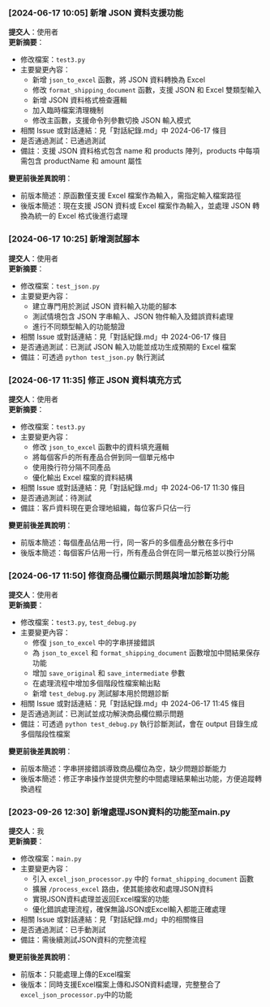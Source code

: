 ### [2024-06-17 10:05] 新增 JSON 資料支援功能
**提交人**：使用者  
**更新摘要**：
- 修改檔案：`test3.py`
- 主要變更內容：
  - 新增 `json_to_excel` 函數，將 JSON 資料轉換為 Excel
  - 修改 `format_shipping_document` 函數，支援 JSON 和 Excel 雙類型輸入
  - 新增 JSON 資料格式檢查邏輯
  - 加入臨時檔案清理機制
  - 修改主函數，支援命令列參數切換 JSON 輸入模式
- 相關 Issue 或對話連結：見「對話紀錄.md」中 2024-06-17 條目
- 是否通過測試：已通過測試
- 備註：支援 JSON 資料格式包含 name 和 products 陣列，products 中每項需包含 productName 和 amount 屬性

**變更前後差異說明**：
- 前版本簡述：原函數僅支援 Excel 檔案作為輸入，需指定輸入檔案路徑
- 後版本簡述：現在支援 JSON 資料或 Excel 檔案作為輸入，並處理 JSON 轉換為統一的 Excel 格式後進行處理

### [2024-06-17 10:25] 新增測試腳本
**提交人**：使用者  
**更新摘要**：
- 修改檔案：`test_json.py`
- 主要變更內容：
  - 建立專門用於測試 JSON 資料輸入功能的腳本
  - 測試情境包含 JSON 字串輸入、JSON 物件輸入及錯誤資料處理
  - 進行不同類型輸入的功能驗證
- 相關 Issue 或對話連結：見「對話紀錄.md」中 2024-06-17 條目
- 是否通過測試：已測試 JSON 輸入功能並成功生成預期的 Excel 檔案
- 備註：可透過 `python test_json.py` 執行測試

### [2024-06-17 11:35] 修正 JSON 資料填充方式
**提交人**：使用者  
**更新摘要**：
- 修改檔案：`test3.py`
- 主要變更內容：
  - 修改 `json_to_excel` 函數中的資料填充邏輯
  - 將每個客戶的所有產品合併到同一個單元格中
  - 使用換行符分隔不同產品
  - 優化輸出 Excel 檔案的資料結構
- 相關 Issue 或對話連結：見「對話紀錄.md」中 2024-06-17 11:30 條目
- 是否通過測試：待測試
- 備註：客戶資料現在更合理地組織，每位客戶只佔一行

**變更前後差異說明**：
- 前版本簡述：每個產品佔用一行，同一客戶的多個產品分散在多行中
- 後版本簡述：每個客戶佔用一行，所有產品合併在同一單元格並以換行分隔

### [2024-06-17 11:50] 修復商品欄位顯示問題與增加診斷功能
**提交人**：使用者  
**更新摘要**：
- 修改檔案：`test3.py`, `test_debug.py`
- 主要變更內容：
  - 修復 `json_to_excel` 中的字串拼接錯誤
  - 為 `json_to_excel` 和 `format_shipping_document` 函數增加中間結果保存功能
  - 增加 `save_original` 和 `save_intermediate` 參數
  - 在處理流程中增加多個階段性檔案輸出點
  - 新增 `test_debug.py` 測試腳本用於問題診斷
- 相關 Issue 或對話連結：見「對話紀錄.md」中 2024-06-17 11:45 條目
- 是否通過測試：已測試並成功解決商品欄位顯示問題
- 備註：可透過 `python test_debug.py` 執行診斷測試，會在 output 目錄生成多個階段性檔案

**變更前後差異說明**：
- 前版本簡述：字串拼接錯誤導致商品欄位為空，缺少問題診斷能力
- 後版本簡述：修正字串操作並提供完整的中間處理結果輸出功能，方便追蹤轉換過程 

### [2023-09-26 12:30] 新增處理JSON資料的功能至main.py
**提交人**：我  
**更新摘要**：
- 修改檔案：`main.py`
- 主要變更內容：
  - 引入 `excel_json_processor.py` 中的 `format_shipping_document` 函數
  - 擴展 `/process_excel` 路由，使其能接收和處理JSON資料
  - 實現JSON資料處理並返回Excel檔案的功能
  - 優化錯誤處理流程，確保無論JSON或Excel輸入都能正確處理
- 相關 Issue 或對話連結：見「對話紀錄.md」中的相關條目
- 是否通過測試：已手動測試
- 備註：需後續測試JSON資料的完整流程

**變更前後差異說明**：
- 前版本：只能處理上傳的Excel檔案
- 後版本：同時支援Excel檔案上傳和JSON資料處理，完整整合了`excel_json_processor.py`中的功能 
